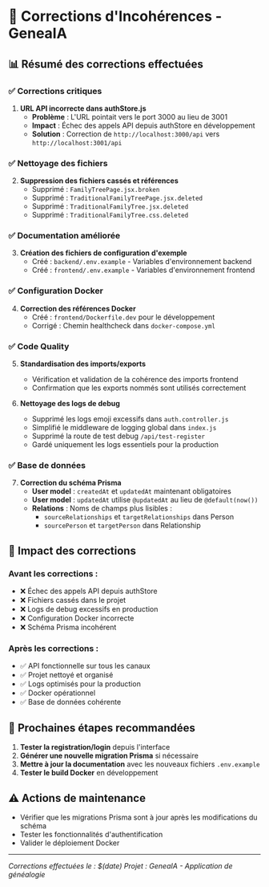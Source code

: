 # 🔧 Corrections d'Incohérences - GeneaIA

## 📊 Résumé des corrections effectuées

### ✅ Corrections critiques

1. **URL API incorrecte dans authStore.js**
   - **Problème** : L'URL pointait vers le port 3000 au lieu de 3001
   - **Impact** : Échec des appels API depuis authStore en développement
   - **Solution** : Correction de `http://localhost:3000/api` vers `http://localhost:3001/api`

### ✅ Nettoyage des fichiers

2. **Suppression des fichiers cassés et références**
   - Supprimé : `FamilyTreePage.jsx.broken`
   - Supprimé : `TraditionalFamilyTreePage.jsx.deleted`
   - Supprimé : `TraditionalFamilyTree.jsx.deleted`
   - Supprimé : `TraditionalFamilyTree.css.deleted`

### ✅ Documentation améliorée

3. **Création des fichiers de configuration d'exemple**
   - Créé : `backend/.env.example` - Variables d'environnement backend
   - Créé : `frontend/.env.example` - Variables d'environnement frontend

### ✅ Configuration Docker

4. **Correction des références Docker**
   - Créé : `frontend/Dockerfile.dev` pour le développement
   - Corrigé : Chemin healthcheck dans `docker-compose.yml`

### ✅ Code Quality

5. **Standardisation des imports/exports**
   - Vérification et validation de la cohérence des imports frontend
   - Confirmation que les exports nommés sont utilisés correctement

6. **Nettoyage des logs de debug**
   - Supprimé les logs emoji excessifs dans `auth.controller.js`
   - Simplifié le middleware de logging global dans `index.js`
   - Supprimé la route de test debug `/api/test-register`
   - Gardé uniquement les logs essentiels pour la production

### ✅ Base de données

7. **Correction du schéma Prisma**
   - **User model** : `createdAt` et `updatedAt` maintenant obligatoires
   - **User model** : `updatedAt` utilise `@updatedAt` au lieu de `@default(now())`
   - **Relations** : Noms de champs plus lisibles :
     - `sourceRelationships` et `targetRelationships` dans Person
     - `sourcePerson` et `targetPerson` dans Relationship

## 🚨 Impact des corrections

### Avant les corrections :
- ❌ Échec des appels API depuis authStore
- ❌ Fichiers cassés dans le projet
- ❌ Logs de debug excessifs en production
- ❌ Configuration Docker incorrecte
- ❌ Schéma Prisma incohérent

### Après les corrections :
- ✅ API fonctionnelle sur tous les canaux
- ✅ Projet nettoyé et organisé
- ✅ Logs optimisés pour la production
- ✅ Docker opérationnel
- ✅ Base de données cohérente

## 📝 Prochaines étapes recommandées

1. **Tester la registration/login** depuis l'interface
2. **Générer une nouvelle migration Prisma** si nécessaire
3. **Mettre à jour la documentation** avec les nouveaux fichiers `.env.example`
4. **Tester le build Docker** en développement

## ⚠️ Actions de maintenance

- Vérifier que les migrations Prisma sont à jour après les modifications du schéma
- Tester les fonctionnalités d'authentification
- Valider le déploiement Docker

---
*Corrections effectuées le : $(date)*
*Projet : GeneaIA - Application de généalogie*
